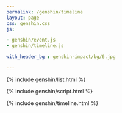 ```yaml
---
permalink: /genshin/timeline   
layout: page  
css: genshin.css  
js:

- genshin/event.js
- genshin/timeline.js

with_header_bg : genshin-impact/bg/6.jpg

---
```


{% include genshin/list.html %}

{% include genshin/script.html %}

{% include genshin/timeline.html %}